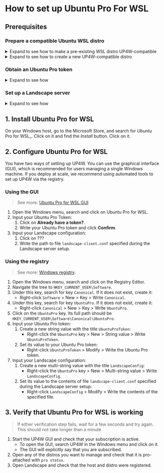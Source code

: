 # How to set up Ubuntu Pro For WSL

## Prerequisites
### Prepare a compatible Ubuntu WSL distro

<details><summary> Expand to see how to make a pre-existing WSL distro UP4W-compatible </summary>

> Note: You can make more than one distro compatible, and UP4W will manage all of them.
1.	Check the version of your distro with `cat /etc/os-release`.
	- If the `NAME` is not `Ubuntu`, the distro cannot be made compatible. You'll need to create a new one.
	- If the `VERSION_ID` is not `24.04`, the distro cannot be made compatible. You'll need to create a new one.
	<!-- Once Noble is released, there will also be the option to upgrade the distro -->

2.	Check if package `wsl-pro-service` is installed by running this command in your distro:
	```bash
	pkg -s wsl-pro-service | grep Status
	```

	- If the output says `Status: install ok installed`: Congratulations, your WSL instance is already compatible with UP4W.
	- Otherwise: Install it by running: `sudo apt update && sudo apt install -y wsl-pro-service`
</details>

<details><summary> Expand to see how to create a new UP4W-compatible distro </summary>

1.	Verify that you have WSL installed: In your Windows terminal, run `wsl --version` and see that there is no error. Otherwise, install it with `wsl --install`.
2.	Ensure that you don't have an _Ubuntu (Preview)_ distro registered by running `wsl --list --quiet` on your Windows terminal.
	- If the output contains _Ubuntu-Preview_, you already have an instance of Ubuntu (Preview).
		- You can make it compatible with UP4W
 		- You can remove it and continue installing a new instance.
			- To **irreversibly** remove the distro, run: `wsl --unregister Ubuntu-Preview`.
3.	Ensure that you have the latest _Ubuntu (Preview)_ app installed:
On your Windows host, go to the Microsoft Store, search for _Ubuntu (Preview)_, click on the result and look at the options:
	- If you see a button `Install`, click it.
	- If you see a button `Update`, click it.

	On the same Microsoft Store page, there should be an `Open` button. Click it. _Ubuntu (Preview)_ will start and guide you through the installation steps.
</details>


### Obtain an Ubuntu Pro token

<details><summary> Expand to see how </summary>

Get the Ubuntu Pro token associated with your subscription (it's free for up to 5 machines).
> See more: [Ubuntu Pro dashboard](https://ubuntu.com/pro)

</details>

### Set up a Landscape server

<details><summary> Expand to see how </summary>

1. Set up a Landscape Beta server. Usually, you'd run it on another machine (a server), but you can install it on some WSL instance just for demonstration purposes:
   1. On the Windows terminal, run `wsl --install Ubuntu-22.04`.
   2. Inside `Ubuntu-22.04`, run `ip r` and take note of the default gateway.
   3. Inside `Ubuntu-22.04`, install the Landscape (beta) following the steps in the [Landscape documentation](https://ubuntu.com/landscape/docs/quickstart-deployment).
      - Make sure you install the beta version
      - Your FQDN is the address you took note of in the previous step.
2. Take note of the following addresses:
	- Hostagent API endpoint.
	- Message API endpoint.
	- Ping API endpoint.
3. Store the following file somewhere in your Windows system. Name it `landscape-client.conf`. Replace the variables in the file with the addresses you took note of.
	```ini
	[host]
	url = ${HOSTAGENT_API_ENDPOINT}

	[client]
	url = ${MESSAGE_API_ENDPOINT}
	ping_url = ${PING_API_ENDPOINT}
	account_name = standalone
	```
	> See more: [UP4W Landscape config reference](ref::landscape-config).
4. Open a `Ubuntu-22.04` terminal and keep it open.
	- This ensures this distro keeps running in the background. See more: [Microsoft's FAQ](https://learn.microsoft.com/en-us/windows/wsl/faq#can-i-use-wsl-for-production-scenarios--).

</details>

## 1. Install Ubuntu Pro for WSL
On your Windows host, go to the Microsoft Store, and search for _Ubuntu_ Pro for WSL_. Click on it and find the _Install_ button. Click on it.

## 2. Configure Ubuntu Pro for WSL
You have two ways of setting up UP4W. You can use the graphical interface (GUI), which is recommended for users managing a single Windows machine. If you deploy at scale, we recommend using automated tools to set up UP4W via the registry.

### Using the GUI
> See more: [Ubuntu Pro for WSL GUI](up4w-gui)
1. Open the Windows menu, search and click on Ubuntu Pro for WSL.
2. Input your Ubuntu Pro Token:
	1. Click on **Already have a token?**.
	2. Write your Ubuntu Pro token and click **Confirm**.
3. Input your Landscape configuration:
	1. Click on ??? <!--TODO: Landscape data input GUI is not implemented yet-->
	2. Write the path to file `landscape-client.conf` specified during the Landscape server setup.

### Using the registry
> See more: [Windows registry](windows-registry).
1. Open the Windows menu, search and click on the Registry Editor.
2. Navigate the tree to `HKEY_CURRENT_USER\Software`.
3. Under this key, search for key `Canonical`. If it does not exist, create it:
	- Right-click `Software` > New > Key > Write `Canonical`.
4. Under this key, search for key `UbuntuPro`. If it does not exist, create it:
	- Right-click `Canonical` > New > Key > Write `UbuntuPro`.
5. Click on the `UbuntuPro` key. Its full path should be `HKEY_CURRENT_USER\Software\Canonical\UbuntuPro`.
6. Input your Ubuntu Pro token:
	1. Create a new string value with the title `UbuntuProToken`:
		- Right-click the `UbuntuPro` key > New > String value > Write `UbuntuProToken`.
	2. Set its value to your Ubuntu Pro token:
		- Right-click `UbuntuProToken` > Modify > Write the Ubuntu Pro token.
7. Input your Landscape configuration:
	1. Create a new multi-string value with the title `LandscapeConfig`:
		- Right-click the `UbuntuPro` key > New > Multi-string value > Write `LandscapeConfig`.
	2. Set its value to the contents of file `landscape-client.conf` specified during the Landscape server setup:
		- Right-click `LandscapeConfig` > Modify > Write the contents of the specified file.

## 3. Verify that Ubuntu Pro for WSL is working
> If either verification step fails, wait for a few seconds and try again. This should not take longer than a minute
1. Start the UP4W GUI and check that your subscription is active.
   - To open the GUI, search UP4W in the Windows menu and click on it.
   - The GUI will explicitly say that you are subscribed.
2. Open any of the distros you want to manage and check that it is pro-attached with `pro status`.
3. Open Landscape and check that the host and distro were registered. <!-- TODO: how ? -->
